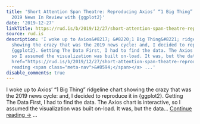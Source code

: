 ```yaml
---
title: 'Short Attention Span Theatre: Reproducing Axios’ “1 Big Thing” Google Trends
  2019 News In Review with {ggplot2}'
date: '2019-12-27'
linkTitle: https://rud.is/b/2019/12/27/short-attention-span-theatre-reproducing-axios-1-big-thing-google-trends-2019-news-in-review-with-ggplot2/
source: rud.is
description: 'I woke up to Axios&#8217; &#8220;1 Big Thing&#8221; ridgeline chart
  showing the crazy that was the 2019 news cycle: and, I decided to reproduce it in
  {ggplot2}. Getting The Data First, I had to find the data. The Axios chart is interactive,
  so I assumed the visualization was built on-load. It was, but the data... <a class="more-link"
  href="https://rud.is/b/2019/12/27/short-attention-span-theatre-reproducing-axios-1-big-thing-google-trends-2019-news-in-review-with-ggplot2/">Continue
  reading <span class="meta-nav">&#8594;</span></a> ...'
disable_comments: true
---
```

I woke up to Axios&#8217; &#8220;1 Big Thing&#8221; ridgeline chart showing the crazy that was the 2019 news cycle: and, I decided to reproduce it in {ggplot2}. Getting The Data First, I had to find the data. The Axios chart is interactive, so I assumed the visualization was built on-load. It was, but the data... <a class="more-link" href="https://rud.is/b/2019/12/27/short-attention-span-theatre-reproducing-axios-1-big-thing-google-trends-2019-news-in-review-with-ggplot2/">Continue reading <span class="meta-nav">&#8594;</span></a> ...